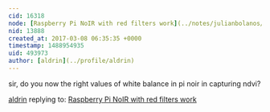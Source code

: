 ```yaml
---
cid: 16318
node: [Raspberry Pi NoIR with red filters work](../notes/julianbolanos/01-30-2017/raspberry-pi-noir-with-red-filters-work)
nid: 13888
created_at: 2017-03-08 06:35:35 +0000
timestamp: 1488954935
uid: 493973
author: [aldrin](../profile/aldrin)
---
```


sir, do you now the right values of white balance in pi noir in capturing ndvi?

[aldrin](../profile/aldrin) replying to: [Raspberry Pi NoIR with red filters work](../notes/julianbolanos/01-30-2017/raspberry-pi-noir-with-red-filters-work)


